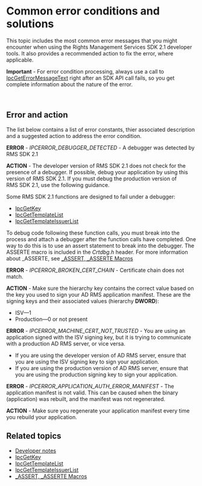 # Common error conditions and solutions #
This topic includes the most common error messages that you might encounter when using the Rights Management Services SDK 2.1 developer tools. It also provides a recommended action to fix the error, where applicable.

**Important** - For error condition processing, always use a call to [IpcGetErrorMessageText](xref:msipc.ipcgeterrormessagetext) right after an SDK API call fails, so you get complete information about the nature of the error.

 

## Error and action ##
The list below contains a list of error constants, thier associated description and a suggested action to address the error condition.

**ERROR** - *IPCERROR_DEBUGGER_DETECTED* - A debugger was detected by RMS SDK 2.1

**ACTION** - The developer version of RMS SDK 2.1 does not check for the presence of a debugger. If possible, debug your application by using this version of RMS SDK 2.1.
If you must debug the production version of RMS SDK 2.1, use the following guidance.

Some RMS SDK 2.1 functions are designed to fail under a debugger:
- [IpcGetKey</strong>](xref:msipc.ipcgetkey)
- [IpcGetTemplateList](xref:msipc.ipcgettemplatelist)
- [IpcGetTemplateIssuerList](xref:msipc.ipcgettemplateissuerlist)

To debug code following these function calls, you must break into the process and attach a debugger after the function calls have completed. One way to do this is to use an assert statement to break into the debugger. The ASSERTE macro is included in the *Crtdbg.h* header.
For more information about \_ASSERTE, see [\_ASSERT, \_ASSERTE Macros](https://msdn.microsoft.com/en-us/library/ezb1wyez.aspx)

**ERROR** - *IPCERROR_BROKEN_CERT_CHAIN* - Certificate chain does not match.

**ACTION** - Make sure the hierarchy key contains the correct value based on the key you used to sign your AD RMS application manifest.
These are the signing keys and their associated values (hierarchy **DWORD**):
- ISV—1
- Production—0 or not present

**ERROR** - *IPCERROR_MACHINE_CERT_NOT_TRUSTED* - You are using an application signed with the ISV signing key, but it is trying to communicate with a production AD RMS server, or vice versa.

- If you are using the developer version of AD RMS server, ensure that you are using the ISV signing key to sign your application.
- If you are using the production version of AD RMS server, ensure that you are using the production signing key to sign your application.

**ERROR** - *IPCERROR_APPLICATION_AUTH_ERROR_MANIFEST* - The application manifest is not valid. This can be caused when the binary (application) was rebuilt, and the manifest was not regenerated.

**ACTION** - Make sure you regenerate your application manifest every time you rebuild your application.

## Related topics ##
* [Developer notes](developer_notes.md)
* [IpcGetKey](xref:msipc.ipcgetkey)
* [IpcGetTemplateList](xref:msipc.ipcgettemplatelist)
* [IpcGetTemplateIssuerList](xref:msipc.ipcgettemplateissuerlist)
* [\_ASSERT, \_ASSERTE Macros](https://msdn.microsoft.com/en-us/library/ezb1wyez.aspx)
 

 
